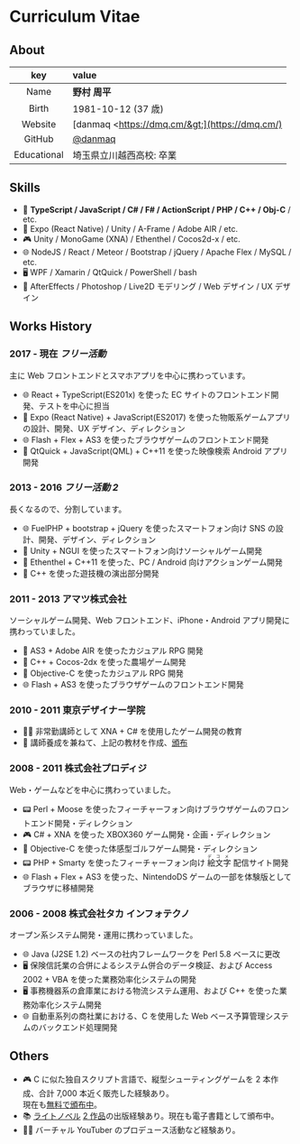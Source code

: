 # Curriculum Vitae

## About

|     key     | value                                             |
| :---------: | :------------------------------------------------ |
|    Name     | **野村 周平**                                     |
|    Birth    | 1981-10-12 (37 歳)                                |
|   Website   | [danmaq &lt;https://dmq.cm/&gt;](https://dmq.cm/) |
|   GitHub    | [@danmaq](https://github.com/danmaq)              |
| Educational | 埼玉県立川越西高校: 卒業                          |

## Skills

- 📝 **TypeScript / JavaScript / C# / F# / ActionScript / PHP / C++ / Obj-C** / etc.
- 📱 Expo (React Native) / Unity / A-Frame / Adobe AIR / etc.
- 🎮 Unity / MonoGame (XNA) / Ethenthel / Cocos2d-x / etc.
- 🌐 NodeJS / React / Meteor / Bootstrap / jQuery / Apache Flex / MySQL / etc.
- 🖥 WPF / Xamarin / QtQuick / PowerShell / bash
- 🎨 AfterEffects / Photoshop / Live2D モデリング / Web デザイン / UX デザイン

## Works History

### 2017 - 現在 _フリー活動_

主に Web フロントエンドとスマホアプリを中心に携わっています。

- 🌐 React + TypeScript(ES201x) を使った EC サイトのフロントエンド開発、テストを中心に担当
- 📱 Expo (React Native) + JavaScript(ES2017) を使った物販系ゲームアプリの設計、開発、UX デザイン、ディレクション
- 🌐 Flash + Flex + AS3 を使ったブラウザゲームのフロントエンド開発
- 📱 QtQuick + JavaScript(QML) + C++11 を使った映像検索 Android アプリ開発

### 2013 - 2016 _フリー活動 2_

長くなるので、分割しています。

- 🌐 FuelPHP + bootstrap + jQuery を使ったスマートフォン向け SNS の設計、開発、デザイン、ディレクション
- 📱 Unity + NGUI を使ったスマートフォン向けソーシャルゲーム開発
- 📱 Ethenthel + C++11 を使った、PC / Android 向けアクションゲーム開発
- 🎰 C++ を使った遊技機の演出部分開発

### 2011 - 2013 アマツ株式会社

ソーシャルゲーム開発、Web フロントエンド、iPhone・Android アプリ開発に携わっていました。

- 📱 AS3 + Adobe AIR を使ったカジュアル RPG 開発
- 📱 C++ + Cocos-2dx を使った農場ゲーム開発
- 📱 Objective-C を使ったカジュアル RPG 開発
- 🌐 Flash + AS3 を使ったブラウザゲームのフロントエンド開発

### 2010 - 2011 東京デザイナー学院

- 👨‍🏫 非常勤講師として XNA + C# を使用したゲーム開発の教育
- 📖 講師養成を兼ねて、上記の教材を作成、[頒布](https://github.com/danmaq/GameOOP/blob/master/materials/GameOOP.pdf)

### 2008 - 2011 株式会社プロディジ

Web・ゲームなどを中心に携わっていました。

- 📟 Perl + Moose を使ったフィーチャーフォン向けブラウザゲームのフロントエンド開発・ディレクション
- 🎮 C# + XNA を使った XBOX360 ゲーム開発・企画・ディレクション
- 📱 Objective-C を使った体感型ゴルフゲーム開発・ディレクション
- 📟 PHP + Smarty を使ったフィーチャーフォン向け<ruby>
  絵文字<rp>(</rp><rt>デコメ</rt><rp>)</rp>
  </ruby>配信サイト開発
- 🌐 Flash + Flex + AS3 を使った、NintendoDS ゲームの一部を体験版としてブラウザに移植開発

### 2006 - 2008 株式会社タカ インフォテクノ

オープン系システム開発・運用に携わっていました。

- 🌐 Java (J2SE 1.2) ベースの社内フレームワークを Perl 5.8 ベースに更改
- 🖥 保険信託業の合併によるシステム併合のデータ検証、および Access 2002 + VBA を使った業務効率化システムの開発
- 🖥 事務機器系の倉庫業における物流システム運用、および C++ を使った業務効率化システム開発
- 🌐 自動車系列の商社業における、C を使用した Web ベース予算管理システムのバックエンド処理開発

## Others

- 🎮 C に似た独自スクリプト言語で、縦型シューティングゲームを 2 本作成、合計 7,000 本近く販売した経験あり。  
  現在も[無料で頒布中](https://github.com/danmaq/touhou-ctc-danmakufu)。
- 📚 [ライトノベル](https://amzn.to/2zuKTXS) [2 作品](https://bookwalker.jp/debe42447a-e129-415a-8d46-a6873232200b/)の出版経験あり。現在も電子書籍として頒布中。
- 👩‍🎨 バーチャル YouTuber のプロデュース活動など経験あり。
